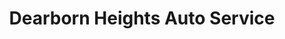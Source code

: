 ---
title: "Dearborn Heights Auto Service"
url: /dearborn-heights/dearborn-heights-auto-service/
shop: car repair
---
